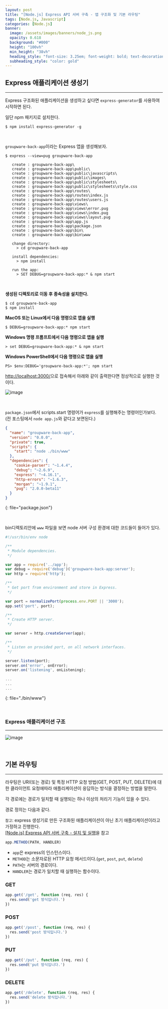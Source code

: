 ```yaml
---
layout: post
title: "[Node.js] Express API 서버 구축 - 앱 구조화 및 기본 라우팅" 
tags: [Node.js, Javascript]
categories: [Node.js]
banner:
  image: /assets/images/banners/node_js.png
  opacity: 0.618
  background: "#000"
  height: "100vh"
  min_height: "38vh"
  heading_style: "font-size: 3.25em; font-weight: bold; text-decoration: underline"
  subheading_style: "color: gold"
---
```


## **Express 애플리케이션 생성기**

***

Express 구조화된 애플리케이션을 생성하고 싶다면 `express-generator`를 사용하여 시작하면 된다.

일단 npm 패키지로 설치한다.
```console
$ npm install express-generator -g
```

<br>

`groupware-back-app`이라는 Express 앱을 생성해보자.  
```console
$ express --view=pug groupware-back-app

   create : groupware-back-app\
   create : groupware-back-app\public\
   create : groupware-back-app\public\javascripts\
   create : groupware-back-app\public\images\
   create : groupware-back-app\public\stylesheets\
   create : groupware-back-app\public\stylesheets\style.css
   create : groupware-back-app\routes\
   create : groupware-back-app\routes\index.js
   create : groupware-back-app\routes\users.js
   create : groupware-back-app\views\
   create : groupware-back-app\views\error.pug
   create : groupware-back-app\views\index.pug
   create : groupware-back-app\views\layout.pug
   create : groupware-back-app\app.js
   create : groupware-back-app\package.json
   create : groupware-back-app\bin\
   create : groupware-back-app\bin\www

   change directory:
     > cd groupware-back-app

   install dependencies:
     > npm install

   run the app:
     > SET DEBUG=groupware-back-app:* & npm start
```

<br>

**생성된 디렉토리로 이동 후 종속성을 설치한다.**
```console
$ cd groupware-back-app
$ npm install
```

**MacOS 또는 Linux에서 다음 명령으로 앱을 실행**  
```console
$ DEBUG=groupware-back-app:* npm start
```

**Windows 명령 프롬프트에서 다음 명령으로 앱을 실행**
```console
> set DEBUG=groupware-back-app:* & npm start
```

**Windows PowerShell에서 다음 명령으로 앱을 실행**
```console
PS> $env:DEBUG='groupware-back-app:*'; npm start
```

[http://localhost:3000/](http://localhost:3000/)으로 접속해서 아래와 같이 출력한다면 정상적으로 실행한 것이다.  

![image](https://user-images.githubusercontent.com/52439201/153125368-09364fcc-66c8-4b90-bcb3-2b93f32c8036.png)


<br>

`package.json`에서 scripts.start 명령어가 `express`를 실행해주는 명령어인가보다.
(전 포스팅에서 `node app.js`와 같다고 보면된다.)

```json
{
  "name": "groupware-back-app",
  "version": "0.0.0",
  "private": true,
  "scripts": {
    "start": "node ./bin/www"
  },
  "dependencies": {
    "cookie-parser": "~1.4.4",
    "debug": "~2.6.9",
    "express": "~4.16.1",
    "http-errors": "~1.6.3",
    "morgan": "~1.9.1",
    "pug": "2.0.0-beta11"
  }
}
```
{: file="package.json"}

<br>
 
 bin디렉토리안에 `www` 파일을 보면 node 서버 구성 환경에 대한 코드들이 들어가 있다. 

```javascript
#!/usr/bin/env node

/**
 * Module dependencies.
 */

var app = require('../app');
var debug = require('debug')('groupware-back-app:server');
var http = require('http');

/**
 * Get port from environment and store in Express.
 */

var port = normalizePort(process.env.PORT || '3000');
app.set('port', port);

/**
 * Create HTTP server.
 */

var server = http.createServer(app);

/**
 * Listen on provided port, on all network interfaces.
 */

server.listen(port);
server.on('error', onError);
server.on('listening', onListening);

...
...
...
```
{: file="./bin/www"}

<br>

### **Express 애플리케이션 구조**

***

![image](https://user-images.githubusercontent.com/52439201/153127492-0ae84775-2549-4942-808d-3712683bb354.png)

<br>

## **기본 라우팅**

***
라우팅은 URI(또는 경로) 및 특정 HTTP 요청 방법(GET, POST, PUT, DELETE)에 대한 클라이언트 요청에따라 애플리케이션이 응답하는 방식을 결정하는 방법을 말한다.

각 경로에는 경로가 일치할 때 실행되는 하나 이상의 처리기 기능이 있을 수 있다. 

경로 정의는 다음과 같다.

`참고`: express 생성기로 만든 구조화된 애플리케이션이 아닌 초기 애플리케이션이라고 가정하고 진행한다.  
[[Node.js] Express API 서버 구축 - 설치 및 실행](/posts/Node.js-03/)을 참고

```javascript
app.METHOD(PATH, HANDLER)
```

* `app`은 express의 인스턴스이다.
* `METHOD`는 소문자로된 HTTP 요청 메서드이다.(`get`, `post`, `put`, `delete`)
* `PATH`는 서버의 경로이다.
* `HANDLER`는 경로가 일치할 때 실행하는 함수이다.

### **GET**

```javascript
app.get('/get', function (req, res) {
  res.send('get 방식입니다.')
})
```

### **POST**

```javascript
app.get('/post', function (req, res) {
  res.send('post 방식입니다.')
})
```

### **PUT**

```javascript
app.get('/put', function (req, res) {
  res.send('put 방식입니다.')
})
```

### **DELETE**

```javascript
app.get('/delete', function (req, res) {
  res.send('delete 방식입니다.')
})
```
